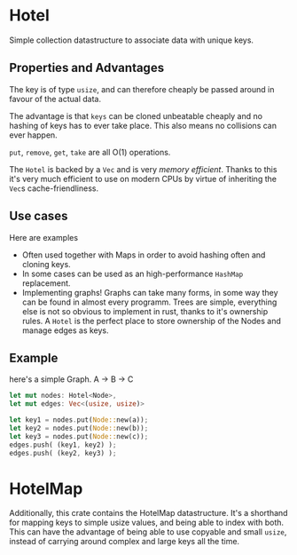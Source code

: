# Hotel

Simple collection datastructure to associate data with unique keys.

## Properties and Advantages
The key is of type `usize`, and can therefore cheaply be passed around in favour of the actual data.

The advantage is that `keys` can be cloned unbeatable cheaply and no hashing of keys has to ever take place. This also means no collisions can ever happen.

`put`, `remove`, `get`, `take` are all O(1) operations.

The `Hotel` is backed by a `Vec` and is very _memory efficient_. Thanks to this it's very much efficient to use on modern CPUs by virtue of inheriting the `Vec`s cache-friendliness.


## Use cases
Here are examples

- Often used together with Maps in order to avoid hashing often and cloning keys.
- In some cases can be used as an high-performance `HashMap` replacement.
- Implementing graphs! Graphs can take many forms, in some way they can be found in almost every programm. Trees are simple, everything else is not so obvious to implement in rust, thanks to it's ownership rules. A `Hotel` is the perfect place to store ownership of the Nodes and manage edges as keys.

## Example

here's a simple Graph.
    A -> B -> C
```rust
let mut nodes: Hotel<Node>,
let mut edges: Vec<(usize, usize)>

let key1 = nodes.put(Node::new(a));
let key2 = nodes.put(Node::new(b));
let key3 = nodes.put(Node::new(c));
edges.push( (key1, key2) );
edges.push( (key2, key3) );
```

# HotelMap

Additionally, this crate contains the HotelMap datastructure.
It's a shorthand for mapping keys to simple usize values, and being able to index with both.
This can have the advantage of being able to use copyable and small `usize`, instead of carrying around complex and large keys all the time.

